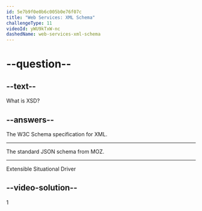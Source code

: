 ```yaml
---
id: 5e7b9f0e0b6c005b0e76f07c
title: "Web Services: XML Schema"
challengeType: 11
videoId: yWU9kTxW-nc
dashedName: web-services-xml-schema
---
```


# --question--

## --text--

What is XSD?

## --answers--

The W3C Schema specification for XML.

---

The standard JSON schema from MOZ.

---

Extensible Situational Driver

## --video-solution--

1
